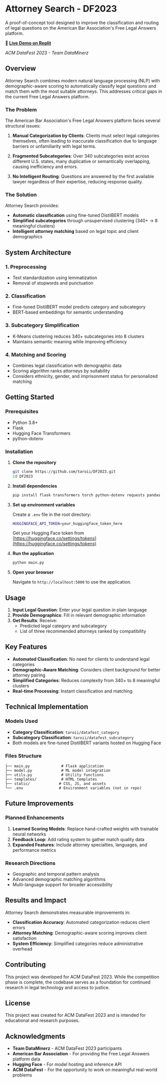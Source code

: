 # Attorney Search - DF2023

A proof-of-concept tool designed to improve the classification and routing of legal questions on the American Bar Association's Free Legal Answers platform.

**🚀 [Live Demo on Replit](https://replit.com/@taroii/DF2023-Attorney-Search?v=1)**

*ACM DataFest 2023 - Team DataMinerz*

## Overview

Attorney Search combines modern natural language processing (NLP) with demographic-aware scoring to automatically classify legal questions and match them with the most suitable attorneys. This addresses critical gaps in the current Free Legal Answers platform.

### The Problem

The American Bar Association's Free Legal Answers platform faces several structural issues:

1. **Manual Categorization by Clients**: Clients must select legal categories themselves, often leading to inaccurate classification due to language barriers or unfamiliarity with legal terms.

2. **Fragmented Subcategories**: Over 340 subcategories exist across different U.S. states, many duplicative or semantically overlapping, causing inefficiency and errors.

3. **No Intelligent Routing**: Questions are answered by the first available lawyer regardless of their expertise, reducing response quality.

### The Solution

Attorney Search provides:
- **Automatic classification** using fine-tuned DistilBERT models
- **Simplified subcategories** through unsupervised clustering (340+ → 8 meaningful clusters)
- **Intelligent attorney matching** based on legal topic and client demographics

## System Architecture

### 1. Preprocessing
- Text standardization using lemmatization
- Removal of stopwords and punctuation

### 2. Classification
- Fine-tuned DistilBERT model predicts category and subcategory
- BERT-based embeddings for semantic understanding

### 3. Subcategory Simplification
- K-Means clustering reduces 340+ subcategories into 8 clusters
- Maintains semantic meaning while improving efficiency

### 4. Matching and Scoring
- Combines legal classification with demographic data
- Scoring algorithm ranks attorneys by suitability
- Considers ethnicity, gender, and imprisonment status for personalized matching

## Getting Started

### Prerequisites
- Python 3.8+
- Flask
- Hugging Face Transformers
- python-dotenv

### Installation

1. **Clone the repository**
   ```bash
   git clone https://github.com/taroii/DF2023.git
   cd DF2023
   ```

2. **Install dependencies**
   ```bash
   pip install flask transformers torch python-dotenv requests pandas numpy
   ```

3. **Set up environment variables**

   Create a `.env` file in the root directory:
   ```bash
   HUGGINGFACE_API_TOKEN=your_huggingface_token_here
   ```

   Get your Hugging Face token from [https://huggingface.co/settings/tokens](https://huggingface.co/settings/tokens)

4. **Run the application**
   ```bash
   python main.py
   ```

5. **Open your browser**

   Navigate to `http://localhost:5000` to use the application.

## Usage

1. **Input Legal Question**: Enter your legal question in plain language
2. **Provide Demographics**: Fill in relevant demographic information
3. **Get Results**: Receive:
   - Predicted legal category and subcategory
   - List of three recommended attorneys ranked by compatibility

## Key Features

- **Automated Classification**: No need for clients to understand legal categories
- **Demographic-Aware Matching**: Considers client background for better attorney pairing
- **Simplified Categories**: Reduces complexity from 340+ to 8 meaningful clusters
- **Real-time Processing**: Instant classification and matching

## Technical Implementation

### Models Used
- **Category Classification**: `taroii/datafest_category`
- **Subcategory Classification**: `taroii/datafest_subcategory`
- Both models are fine-tuned DistilBERT variants hosted on Hugging Face

### Files Structure
```
├── main.py              # Flask application
├── model.py             # ML model integration
├── utils.py             # Utility functions
├── templates/           # HTML templates
├── static/             # CSS, JS, and assets
└── .env                # Environment variables (not in repo)
```

## Future Improvements

### Planned Enhancements
1. **Learned Scoring Models**: Replace hand-crafted weights with trainable neural networks
2. **Feedback Loop**: Add rating system to gather match quality data
3. **Expanded Features**: Include attorney specialties, languages, and performance metrics

### Research Directions
- Geographic and temporal pattern analysis
- Advanced demographic matching algorithms
- Multi-language support for broader accessibility

## Results and Impact

Attorney Search demonstrates measurable improvements in:
- **Classification Accuracy**: Automated categorization reduces client errors
- **Attorney Matching**: Demographic-aware scoring improves client satisfaction
- **System Efficiency**: Simplified categories reduce administrative overhead

## Contributing

This project was developed for ACM DataFest 2023. While the competition phase is complete, the codebase serves as a foundation for continued research in legal technology and access to justice.

## License

This project was created for ACM DataFest 2023 and is intended for educational and research purposes.

## Acknowledgments

- **Team DataMinerz** - ACM DataFest 2023 participants
- **American Bar Association** - For providing the Free Legal Answers platform data
- **Hugging Face** - For model hosting and inference API
- **ACM DataFest** - For the opportunity to work on meaningful real-world problems
